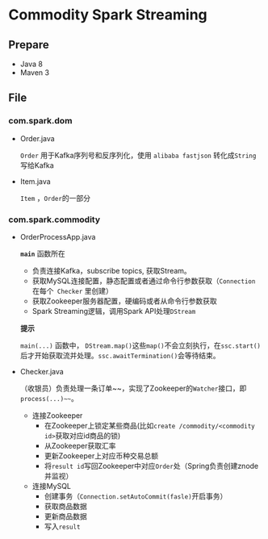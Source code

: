 # Commodity Spark Streaming

## Prepare

* Java 8
* Maven 3

## File

### com.spark.dom

* Order.java

  `Order` 用于Kafka序列号和反序列化，使用 `alibaba fastjson` 转化成`String`写给Kafka

* Item.java

  `Item` ，`Order`的一部分

### com.spark.commodity

* OrderProcessApp.java

  __`main`__ 函数所在

  * 负责连接Kafka，subscribe topics, 获取Stream。
  * 获取MySQL连接配置，静态配置或者通过命令行参数获取（`Connection` 在每个` Checker` 里创建）
  * 获取Zookeeper服务器配置，硬编码或者从命令行参数获取
  * Spark Streaming逻辑，调用Spark API处理`DStream`

  __提示__

  `main(...)` 函数中， `DStream.map()`这些`map()`不会立刻执行，在`ssc.start()`后才开始获取流并处理。`ssc.awaitTermination()`会等待结束。

* Checker.java

  （收银员）负责处理一条订单~~，实现了Zookeeper的`Watcher`接口，即`process(...)~~`。

  * 连接Zookeeper
    * 在Zookeeper上锁定某些商品(比如`create /commodity/<commodity id>`获取对应id商品的锁)
    * 从Zookeeper获取汇率
    * 更新Zookeeper上对应币种交易总额
    * 将`result id`写回Zookeeper中对应`Order`处（Spring负责创建znode并监视）
  * 连接MySQL
    * 创建事务（`Connection.setAutoCommit(fasle)`开启事务）
    * 获取商品数据
    * 更新商品数据
    * 写入`result`





